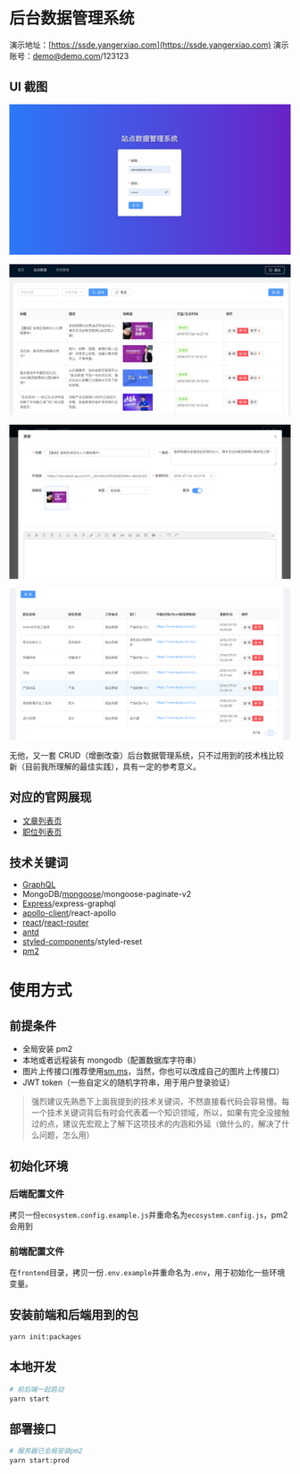 # 后台数据管理系统

演示地址：[https://ssde.yangerxiao.com](https://ssde.yangerxiao.com)
演示账号：demo@demo.com/123123

## UI 截图

![登录页面](demo.login.png)

![文章列表页面](demo.arts.png)

![文章编辑](demo.art.update.png)

![职位列表页面](demo.position.png)

无他，又一套 CRUD（增删改查）后台数据管理系统，只不过用到的技术栈比较新（目前我所理解的最佳实践），具有一定的参考意义。

## 对应的官网展现

- [文章列表页](http://web.1d1d100.com/1d1d/pc/news/)
- [职位列表页](http://web.1d1d100.com/1d1d/pc/hire/)

## 技术关键词

- [GraphQL](https://graphql.org/)
- MongoDB/[mongoose](https://mongoosejs.com/docs/index.html)/mongoose-paginate-v2
- [Express](http://expressjs.com/)/express-graphql
- [apollo-client](https://www.apollographql.com/docs/react/)/react-apollo
- [react](https://reactjs.org)/[react-router](https://reacttraining.com/react-router/web/guides/philosophy)
- [antd](https://ant.design)
- [styled-components](https://styled-components.com)/styled-reset
- [pm2](http://pm2.keymetrics.io)

# 使用方式

## 前提条件

- 全局安装 pm2
- 本地或者远程装有 mongodb（配置数据库字符串）
- 图片上传接口(推荐使用[sm.ms](https://sm.ms)，当然，你也可以改成自己的图片上传接口）
- JWT token（一些自定义的随机字符串，用于用户登录验证）

> 强烈建议先熟悉下上面我提到的技术关键词，不然直接看代码会容易懵。每一个技术关键词背后有时会代表着一个知识领域，所以，如果有完全没接触过的点，建议先宏观上了解下这项技术的内涵和外延（做什么的，解决了什么问题，怎么用）

## 初始化环境

### 后端配置文件

拷贝一份`ecosystem.config.example.js`并重命名为`ecosystem.config.js`，pm2 会用到

### 前端配置文件

在`frontend`目录，拷贝一份`.env.example`并重命名为`.env`，用于初始化一些环境变量。

## 安装前端和后端用到的包

```sh
yarn init:packages
```

## 本地开发

```sh
# 前后端一起启动
yarn start
```

## 部署接口

```sh
# 服务器已全局安装pm2
yarn start:prod
```
